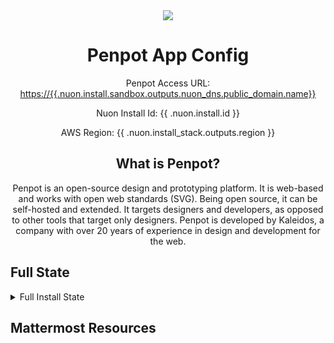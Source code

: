 <center>

<img src="https://avatars.githubusercontent.com/u/30179644?s=80&v=4"/>

<h1>Penpot App Config</h1>

Penpot Access URL: [https://{{.nuon.install.sandbox.outputs.nuon_dns.public_domain.name}}](https://{{.nuon.install.sandbox.outputs.nuon_dns.public_domain.name}})

Nuon Install Id: {{ .nuon.install.id }}

AWS Region: {{ .nuon.install_stack.outputs.region }}

## What is Penpot?

Penpot is an open-source design and prototyping platform. It is web-based and works with open web standards (SVG). Being open source, it can be self-hosted and extended. It targets designers and developers, as opposed to other tools that target only designers. Penpot is developed by Kaleidos, a company with over 20 years of experience in design and development for the web.

</center>

## Full State

<details>
<summary>Full Install State</summary>
<pre>{{ toPrettyJson .nuon }}</pre>
</details>

## Mattermost Resources
